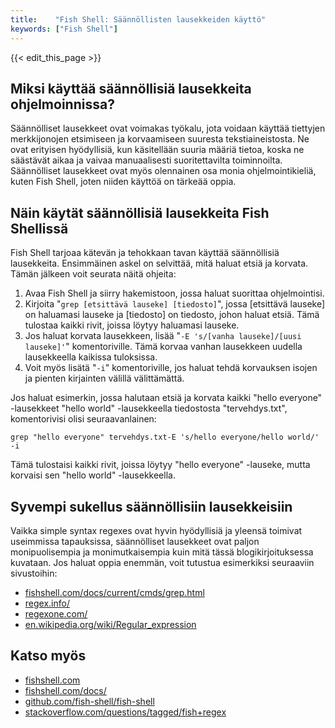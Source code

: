 ```yaml
---
title:    "Fish Shell: Säännöllisten lausekkeiden käyttö"
keywords: ["Fish Shell"]
---
```


{{< edit_this_page >}}

## Miksi käyttää säännöllisiä lausekkeita ohjelmoinnissa?

Säännölliset lausekkeet ovat voimakas työkalu, jota voidaan käyttää tiettyjen merkkijonojen etsimiseen ja korvaamiseen suuresta tekstiaineistosta. Ne ovat erityisen hyödyllisiä, kun käsitellään suuria määriä tietoa, koska ne säästävät aikaa ja vaivaa manuaalisesti suoritettavilta toiminnoilta. 
Säännölliset lausekkeet ovat myös olennainen osa monia ohjelmointikieliä, kuten Fish Shell, joten niiden käyttöä on tärkeää oppia.

## Näin käytät säännöllisiä lausekkeita Fish Shellissä

Fish Shell tarjoaa kätevän ja tehokkaan tavan käyttää säännöllisiä lausekkeita. Ensimmäinen askel on selvittää, mitä haluat etsiä ja korvata. Tämän jälkeen voit seurata näitä ohjeita:

1. Avaa Fish Shell ja siirry hakemistoon, jossa haluat suorittaa ohjelmointisi.
2. Kirjoita "```grep [etsittävä lauseke] [tiedosto]```", jossa [etsittävä lauseke] on haluamasi lauseke ja [tiedosto] on tiedosto, johon haluat etsiä. Tämä tulostaa kaikki rivit, joissa löytyy haluamasi lauseke.
3. Jos haluat korvata lausekkeen, lisää "```-E 's/[vanha lauseke]/[uusi lauseke]'```" komentoriville. Tämä korvaa vanhan lausekkeen uudella lausekkeella kaikissa tuloksissa.
4. Voit myös lisätä "```-i```" komentoriville, jos haluat tehdä korvauksen isojen ja pienten kirjainten välillä välittämättä.

Jos haluat esimerkin, jossa halutaan etsiä ja korvata kaikki "hello everyone" -lausekkeet "hello world" -lausekkeella tiedostosta "tervehdys.txt", komentorivisi olisi seuraavanlainen:

```fish
grep "hello everyone" tervehdys.txt-E 's/hello everyone/hello world/' -i
```

Tämä tulostaisi kaikki rivit, joissa löytyy "hello everyone" -lauseke, mutta korvaisi sen "hello world" -lausekkeella.

## Syvempi sukellus säännöllisiin lausekkeisiin

Vaikka simple syntax regexes ovat hyvin hyödyllisiä ja yleensä toimivat useimmissa tapauksissa, säännölliset lausekkeet ovat paljon monipuolisempia ja monimutkaisempia kuin mitä tässä blogikirjoituksessa kuvataan. Jos haluat oppia enemmän, voit tutustua esimerkiksi seuraaviin sivustoihin:

- [fishshell.com/docs/current/cmds/grep.html](https://fishshell.com/docs/current/cmds/grep.html)
- [regex.info/](http://regex.info/)
- [regexone.com/](https://regexone.com/)
- [en.wikipedia.org/wiki/Regular_expression](https://en.wikipedia.org/wiki/Regular_expression)

## Katso myös

- [fishshell.com](https://fishshell.com/)
- [fishshell.com/docs/](https://fishshell.com/docs/)
- [github.com/fish-shell/fish-shell](https://github.com/fish-shell/fish-shell)
- [stackoverflow.com/questions/tagged/fish+regex](https://stackoverflow.com/questions/tagged/fish+regex)